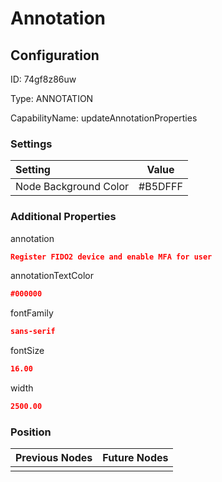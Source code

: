 # Annotation
## Configuration
ID:  74gf8z86uw

Type: ANNOTATION 

CapabilityName: updateAnnotationProperties

### Settings
| Setting | Value  |
| :------------------------ | ---------------------------------------- |
| Node Background Color | #B5DFFF | 

 




### Additional Properties
annotation
 ```json 
Register FIDO2 device and enable MFA for user
```


annotationTextColor
 ```json 
#000000
```


fontFamily
 ```json 
sans-serif
```


fontSize
 ```json 
16.00
```


width
 ```json 
2500.00
```




### Position
| Previous Nodes | Future Nodes |
| :------------- | ------------ |
|  |  |